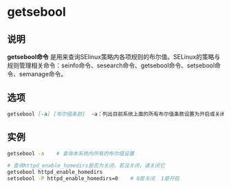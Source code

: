 # **getsebool**

## 说明

**getsebool命令** 是用来查询SElinux策略内各项规则的布尔值。SELinux的策略与规则管理相关命令：seinfo命令、sesearch命令、getsebool命令、setsebool命令、semanage命令。

## 选项

```markdown
getsebool [-a] [布尔值条款]  -a：列出目前系统上面的所有布尔值条款设置为开启或关闭值。
```

## 实例

```bash
getsebool -a    # 查询本系统内所有的布尔值设置

# 查询httpd_enable_homedirs是否为关闭，若没关闭，请关闭它
getsebool httpd_enable_homedirs
setsebool -P httpd_enable_homedirs=0    # 0是关闭  1是开启
```
